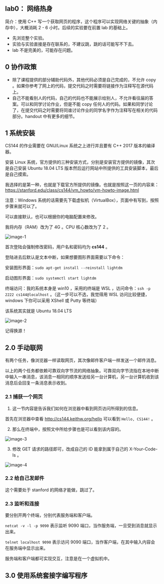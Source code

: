 ## lab0： 网络热身

简介：使用 C++ 写一个获取网页的程序，这个程序可以实现网络关键的抽象（内存中），大概消耗 2 - 6 小时。后续的实验要在前置 lab 的基础上。

* 先浏览整个实验。
* 实验与实验直接是存在联系的，不建议跳，跳的话可能写不下去。
* lab 不是完美的，可能存在问题。

## 0 协作政策

* 除了课程提供的部分辅助代码外，其他代码必须是自己完成的，不允许 copy 。如果你参考了网上的代码，提交代码之时需要将链接作为注释写在源代码上。
* 自己不能看别人的代码，自己的代码也不能展示给别人，不允许看往届的答案。可以和同学讨论作业，但是不能 copy 任何人的代码。如果和同学讨论了，在提交代码之时需要将同谁讨论作业的同学名字作为注释写在相关的代码部分。handout 中有更多的细节。

## 1 系统安装 

CS144 的作业需要在 GNU/Linux 系统之上进行并且要有 C++ 2017 版本的编译器。

安装 Linux 系统，官方提供的三种安装方式，分别是安装官方提供的镜像，其次是自己安装 Ubuntu 18.04 LTS 版本然后运行网站中所提供的工具安装脚本，最后是自己摸索。

我选择的是第一种，也就是下载官方所提供的镜像。也就是按照这一页的内容来：https://stanford.edu/class/cs144/vm_howto/vm-howto-image.html

注意：Windows 系统的话需要先下载虚拟机（VirtualBox），页面中有写到，按照步骤来就可以了。

可以直接默认，也可以根据你的电脑配置来修改。

我将内存（RAM）改为了 4G 。CPU 核心数改为了 2 。

![image-1](https://cdn.jsdelivr.net/gh/weijiew/pic@master/images/image.6dmk7hpxcmo0.png)

首次登陆会强制修改密码，用户名和密码均为 **cs144** 。

登陆进去后默认是文本中断，如果想要图形界面需要以下命令：

安装图形界面：`sudo apt-get install --reinstall lightdm`

启动图形界面：`sudo systemctl start lightdm`

终端访问：我的系统本身是 win10 ，采用的终端是 WSL ，访问命令：`ssh -p 2222 cs144@localhost` 。（这一步可以不选，我觉得用 WSL 访问比较便捷，windows 下你可以采用 XShell 或 Putty 等终端）

该系统其实就是 Ubuntu 18.04 LTS

![image-2](https://cdn.jsdelivr.net/gh/weijiew/pic@master/images/image.41e5ycv81yy0.png)

记得换源！

## 2.0 手动联网

有两个任务，像浏览器一样读取网页，其次像邮件客户端一样发送一个邮件消息。

以上的两个任务都依赖可靠双向字节流的网络抽象。可靠双向字节流指在本地中断中输入一串消息，该消息一相同的顺序发送给另一台计算机，另一台计算机收到该消息后会回复一条消息表示收到。

### 2.1 捕获一个网页

1. 这一节内容是告诉我们如何在浏览器中看到网页访问所得到的信息。

首先在浏览器中查看 http://cs144.keithw.org/hello 可以看到 `Hello, CS144!` 。


2. 那么在终端中，按照文中所给步骤也是可以看到该内容的。

![image-3](https://cdn.jsdelivr.net/gh/weijiew/pic@master/images/image.5070rpwtdig0.png)


3. 修改 GET 请求的路径即可，改成自己的 ID 能拿到属于自己的 X-Your-Code-Is 。

![image-4](https://cdn.jsdelivr.net/gh/weijiew/pic@master/images/image.70o0sngyzc40.png)


### 2.2 给自己发邮件

这个需要处于 stanford 的网络才能做，跳过了。

### 2.3 监听和连接

要分别开两个终端，分别代表服务端和客户端。

`netcat -v -l -p 9090` 表示监听 9090 端口，当作服务端，一旦受到消息就显示出来。

`telnet localhost 9090` 表示访问 9090 端口，当作客户端，在其中输入内容会在服务端中显示出来。

服务端和客户端都可实现交互，注意是在一个虚拟机中。

## 3.0 使用系统套接字编写程序

